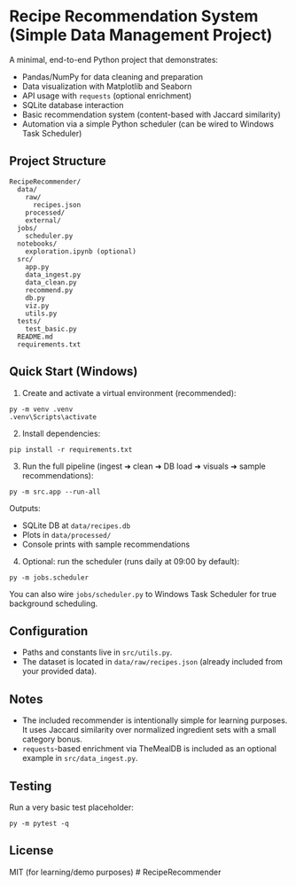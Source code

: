 # Recipe Recommendation System (Simple Data Management Project)

A minimal, end-to-end Python project that demonstrates:

- Pandas/NumPy for data cleaning and preparation
- Data visualization with Matplotlib and Seaborn
- API usage with `requests` (optional enrichment)
- SQLite database interaction
- Basic recommendation system (content-based with Jaccard similarity)
- Automation via a simple Python scheduler (can be wired to Windows Task Scheduler)

## Project Structure

```
RecipeRecommender/
  data/
    raw/
      recipes.json
    processed/
    external/
  jobs/
    scheduler.py
  notebooks/
    exploration.ipynb (optional)
  src/
    app.py
    data_ingest.py
    data_clean.py
    recommend.py
    db.py
    viz.py
    utils.py
  tests/
    test_basic.py
  README.md
  requirements.txt
```

## Quick Start (Windows)

1) Create and activate a virtual environment (recommended):

```
py -m venv .venv
.venv\Scripts\activate
```

2) Install dependencies:

```
pip install -r requirements.txt
```

3) Run the full pipeline (ingest ➜ clean ➜ DB load ➜ visuals ➜ sample recommendations):

```
py -m src.app --run-all
```

Outputs:
- SQLite DB at `data/recipes.db`
- Plots in `data/processed/`
- Console prints with sample recommendations

4) Optional: run the scheduler (runs daily at 09:00 by default):

```
py -m jobs.scheduler
```

You can also wire `jobs/scheduler.py` to Windows Task Scheduler for true background scheduling.

## Configuration
- Paths and constants live in `src/utils.py`.
- The dataset is located in `data/raw/recipes.json` (already included from your provided data).

## Notes
- The included recommender is intentionally simple for learning purposes. It uses Jaccard similarity over normalized ingredient sets with a small category bonus.
- `requests`-based enrichment via TheMealDB is included as an optional example in `src/data_ingest.py`.

## Testing
Run a very basic test placeholder:
```
py -m pytest -q
```

## License
MIT (for learning/demo purposes)
#   R e c i p e R e c o m m e n d e r  
 